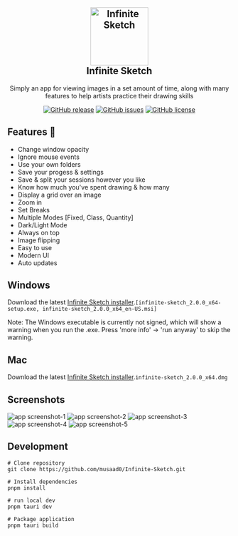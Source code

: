 <h2 align="center">
    <a href="https://github.com/musaad0/Infinite-Sketch">
    <img src="https://github.com/musaad0/Infinite-Sketch/blob/main/src-tauri/icons/icon.png" alt="Infinite Sketch" width="130">
    </a>
    <br>
    Infinite Sketch
</h2>

 <p align="center">
    Simply an app for viewing images in a set amount of time, along with many features to help artists practice their drawing skills
</p>

<div align="center">
<a href="https://github.com/musaad0/Infinite-Sketch/releases/latest"> <img alt="GitHub release" src="https://img.shields.io/badge/Latest-v2.0.0-blue"></a>
<a href="https://github.com/musaad0/Infinite-Sketch/issues"> <img alt="GitHub issues" src="https://img.shields.io/github/issues/musaad0/Infinite-Sketch"></a>
<a href="https://github.com/musaad0/Infinite-Sketch/blob/main/LICENSE"> <img alt="GitHub license" src="https://img.shields.io/github/license/musaad0/Infinite-Sketch"></a>
</div>

## Features :rocket:

- Change window opacity
- Ignore mouse events
- Use your own folders
- Save your progess & settings
- Save & split your sessions however you like
- Know how much you've spent drawing & how many
- Display a grid over an image
- Zoom in
- Set Breaks
- Multiple Modes [Fixed, Class, Quantity]
- Dark/Light Mode
- Always on top
- Image flipping
- Easy to use
- Modern UI
- Auto updates

## Windows

Download the latest [Infinite Sketch installer](https://github.com/musaad0/Infinite-Sketch/releases/latest).`[infinite-sketch_2.0.0_x64-setup.exe, infinite-sketch_2.0.0_x64_en-US.msi]`

Note: The Windows executable is currently not signed, which will show a warning when you run the .exe. Press 'more info' -> 'run anyway' to skip the warning.

## Mac

Download the latest [Infinite Sketch installer](https://github.com/musaad0/Infinite-Sketch/releases/latest).`infinite-sketch_2.0.0_x64.dmg`

<!-- ## Linux (Not Tested)

Download the latest [Infinite Sketch installer](https://github.com/musaad0/Infinite-Sketch/releases/latest).`[infinite-sketch_2.0.0_amd64.AppImage, infinite-sketch_2.0.0_amd64.deb]` -->

## Screenshots

![app screenshot-1](https://github.com/musaad0/Infinite-Sketch/blob/main/screenshots/Infinite_Sketch_1.png "screenshot-1")
![app screenshot-2](https://github.com/musaad0/Infinite-Sketch/blob/main/screenshots/Infinite_Sketch_2.png "screenshot-2")
![app screenshot-3](https://github.com/musaad0/Infinite-Sketch/blob/main/screenshots/Infinite_Sketch_3.png "screenshot-3")
![app screenshot-4](https://github.com/musaad0/Infinite-Sketch/blob/main/screenshots/Infinite_Sketch_4.png "screenshot-4")
![app screenshot-5](https://github.com/musaad0/Infinite-Sketch/blob/main/screenshots/Infinite_Sketch_5.png "screenshot-5")

## Development

```
# Clone repository
git clone https://github.com/musaad0/Infinite-Sketch.git

# Install dependencies
pnpm install

# run local dev
pnpm tauri dev

# Package application
pnpm tauri build
```
